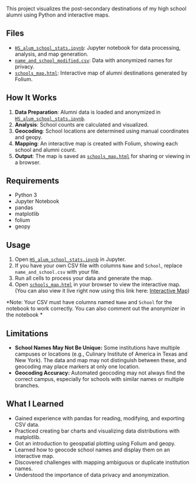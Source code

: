 This project visualizes the post-secondary destinations of my high school alumni using Python and interactive maps.

## Files

- [`HS_alum_school_stats.ipynb`](HS_alum_school_stats.ipynb): Jupyter notebook for data processing, analysis, and map generation.
- [`name_and_school_modified.csv`](name_and_school_modified.csv): Data with anonymized names for privacy.
- [`schools_map.html`](schools_map.html): Interactive map of alumni destinations generated by Folium.

## How It Works

1. **Data Preparation**: Alumni data is loaded and anonymized in [`HS_alum_school_stats.ipynb`](HS_alum_school_stats.ipynb).
2. **Analysis**: School counts are calculated and visualized.
3. **Geocoding**: School locations are determined using manual coordinates and geopy.
4. **Mapping**: An interactive map is created with Folium, showing each school and alumni count.
5. **Output**: The map is saved as [`schools_map.html`](schools_map.html) for sharing or viewing in a browser.

## Requirements

- Python 3
- Jupyter Notebook
- pandas
- matplotlib
- folium
- geopy

## Usage

1. Open [`HS_alum_school_stats.ipynb`](HS_alum_school_stats.ipynb) in Jupyter.
2. If you have your own CSV file with columns `Name` and `School`, replace `name_and_school.csv` with your file.
3. Run all cells to process your data and generate the map.
4. Open [`schools_map.html`](schools_map.html) in your browser to view the interactive map. (You can also view it live right now using this link here:       [Interactive Map](https://glittery-moxie-b8a8a7.netlify.app/))
   

*Note: Your CSV must have columns named `Name` and `School` for the notebook to work correctly. You can also comment out the anonymizer in the notebook *

## Limitations

- **School Names May Not Be Unique:** Some institutions have multiple campuses or locations (e.g., Culinary Institute of America in Texas and New York). The data and map may not distinguish between these, and geocoding may place markers at only one location.
- **Geocoding Accuracy:** Automated geocoding may not always find the correct campus, especially for schools with similar names or multiple branches.

## What I Learned

- Gained experience with pandas for reading, modifying, and exporting CSV data.
- Practiced creating bar charts and visualizing data distributions with matplotlib.
- Got an introduction to geospatial plotting using Folium and geopy.
- Learned how to geocode school names and display them on an interactive map.
- Discovered challenges with mapping ambiguous or duplicate institution names.
- Understood the importance of data privacy and anonymization.
